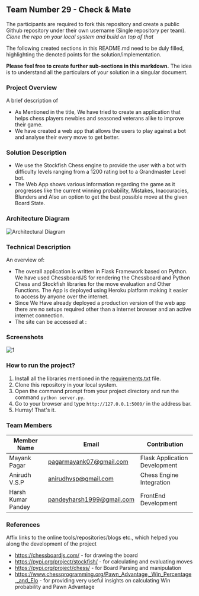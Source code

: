 ## Team Number 29 - Check & Mate

The participants are required to fork this repository and create a public Github repository under their own username (Single repository per team). *Clone the repo on your local system and build on top of that*

The following created sections in this README.md need to be duly filled, highlighting the denoted points for the solution/implementation. 

**Please feel free to create further sub-sections in this markdown.** The idea is to understand all the particulars of your solution in a singular document.

### Project Overview

A brief description of 
* As Mentioned in the title, We have tried to create an application that helps chess players newbies and seasoned veterans alike to improve their game.
* We have created a web app that allows the users to play against a bot and analyse their every move to get better.

### Solution Description
  * We use the Stockfish Chess engine to provide the user with a bot with difficulty levels ranging from a 1200 rating bot to a Grandmaster Level bot.
  * The Web App shows various information regarding the game as it progresses like the current winning probability, Mistakes, Inaccuracies, Blunders and Also an option to get the best possible move at the given Board State.
  
### Architecture Diagram

![Architectural Diagram](https://user-images.githubusercontent.com/62810976/100753422-c0478b00-340f-11eb-87b5-dfcaa57f204a.PNG)

### Technical Description

An overview of:
* The overall application is written in Flask Framework based on Python.
  We have used ChessboardJS for rendering the Chessboard and Python Chess and Stockfish libraries for the move evaluation and Other Functions.
  The App is deployed using Heroku platform making it easier to access by anyone over the internet.
* Since We Have already deployed a production version of the web app there are no setups required other than a internet browser and an active internet connection.
* The site can be accessed at : 

### Screenshots
![1](https://user-images.githubusercontent.com/62810976/100769500-23dab400-3422-11eb-90fa-df9b45e43987.PNG)

### How to run the project?

1. Install all the libraries mentioned in the [requirements.txt](https://github.com/mayank-96/Adrishta-Hackathon-Template/blob/master/Application%20Code/requirements.txt) file.
2. Clone this repository in your local system.
3. Open the command prompt from your project directory and run the command `python server.py`.
4. Go to your browser and type `http://127.0.0.1:5000/` in the address bar.
5. Hurray! That's it.

### Team Members
|Member Name        |     Email                 |        Contribution         |
|-------------------|---------------------------|-----------------------------|
|Mayank Pagar       |pagarmayank07@gmail.com    |Flask Application Development|
|Anirudh V.S.P      |anirudhvsp@gmail.com       |Chess Engine Integration     |
|Harsh Kumar Pandey |pandeyharsh1999@gmail.com  |FrontEnd Development         |

### References
Affix links to the online tools/repositories/blogs etc., which helped you along the development of the project
 * https://chessboardjs.com/  - for drawing the board
 * https://pypi.org/project/stockfish/ - for calculating and evaluating moves
 * https://pypi.org/project/chess/ - for Board Parsing and manipulation
 * https://www.chessprogramming.org/Pawn_Advantage,_Win_Percentage,_and_Elo - for providing very useful insights on calculating Win probability and Pawn Advantage
